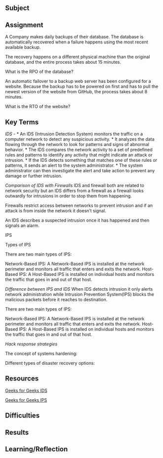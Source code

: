 ## Subject

##  Assignment

A Company makes daily backups of their database. The database is automatically recovered when a failure happens using the most recent available backup.

The recovery happens on a different physical machine than the original database, and the entire process takes about 15 minutes.

What is the RPO of the database?


An automatic failover to a backup web server has been configured for a website. Because the backup has to be powered on first and has to pull the newest version of the website from GitHub, the process takes about 8 minutes. 

What is the RTO of the website?
##  Key Terms

*IDS* -   * An IDS (Intrusion Detection System) monitors the traffic on a computer network to detect any suspicious activity.
        *  It analyzes the data flowing through the network to look for patterns and signs of abnormal behavior.
        *  The IDS compares the network activity to a set of predefined rules and patterns to identify any activity that might indicate an attack or intrusion.
        *  If the IDS detects something that matches one of these rules or patterns, it sends an alert to the system administrator.
        *  The system administrator can then investigate the alert and take action to prevent any damage or further intrusion.

*Comparison of IDS with Firewalls*
IDS and firewall both are related to network security but an IDS differs from a firewall as a firewall looks outwardly for intrusions in order to stop them from happening. 

Firewalls restrict access between networks to prevent intrusion and if an attack is from inside the network it doesn’t signal. 

An IDS describes a suspected intrusion once it has happened and then signals an alarm.

IPS

Types of IPS

There are two main types of IPS:

Network-Based IPS: A Network-Based IPS is installed at the network perimeter and monitors all traffic that enters and exits the network.
Host-Based IPS: A Host-Based IPS is installed on individual hosts and monitors the traffic that goes in and out of that host.

*Difference between IPS and IDS*
When IDS detects intrusion it only alerts network administration while Intrusion Prevention System(IPS) blocks the malicious packets before it reaches to destination.

There are two main types of IPS:

Network-Based IPS: A Network-Based IPS is installed at the network perimeter and monitors all traffic that enters and exits the network.
Host-Based IPS: A Host-Based IPS is installed on individual hosts and monitors the traffic that goes in and out of that host.

*Hack response strategies*



The concept of systems hardening:


Different types of disaster recovery options:


          

##  Resources

[Geeks for Geeks IDS](https://www.geeksforgeeks.org/intrusion-detection-system-ids/)

[Geeks for Geeks IPS](https://www.geeksforgeeks.org/intrusion-prevention-system-ips/)





##  Difficulties

##  Results

##  Learning/Reflection
